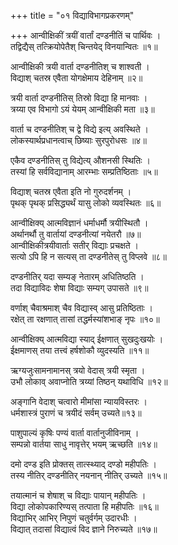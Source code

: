 +++
title = "०१ विद्याविभागप्रकरणम्"

+++
आन्वीक्षिकीं त्रयीं वार्तां दण्डनीतिं च पार्थिवः ।  
तद्विद्यैस् तत्क्रियोपेतैश् चिन्तयेद् विनयान्वितः ॥१॥
  
आन्वीक्षिकी त्रयी वार्ता दण्डनीतिश् च शाश्वती ।  
विद्याश् चतस्र एवैता योगक्षेमाय देहिनाम् ॥२॥
  
त्रयी वार्ता दण्डनीतिस् तिस्रो विद्या हि मानवाः ।  
त्रय्या एव विभागो ऽयं येयम् आन्वीक्षिकी मता ॥३॥
  
वार्ता च दण्डनीतिश् च द्वे विद्ये इत्य् अवस्थिते ।  
लोकस्यार्थप्रधानत्वाच् छिष्याः सुरपुरोधसः ॥४॥
  
एकैव दण्डनीतिस् तु विद्येत्य् औशनसी स्थितिः ।  
तस्यां हि सर्वविद्यानाम् आरम्भाः सम्प्रतिष्ठिताः ॥५॥
  
विद्याश् चतस्र एवैता इति नो गुरुदर्शनम् ।  
पृथक् पृथक् प्रसिद्ध्यर्थं यासु लोको व्यवस्थितः ॥६॥
  
आन्वीक्षिक्य् आत्मविज्ञानं धर्माधर्मौ त्रयीस्थितौ ।  
अर्थानर्थौ तु वार्तायां दण्डनीत्यां नयेतरौ ॥७॥   
आन्वीक्षिकीत्रयीवार्ताः सतीर् विद्याः प्रचक्षते ।  
सत्यो ऽपि हि न सत्यस् ता दण्डनीतेस् तु विप्लवे ॥८॥
  
दण्डनीतिर् यदा सम्यङ् नेतारम् अधितिष्ठति ।  
तदा विद्याविदः शेषा विद्याः सम्यग् उपासते ॥९॥
  
वर्णाश् चैवाश्रमाश् चैव विद्यास्व् आसु प्रतिष्ठिताः ।  
रक्षेत् ता रक्षणात् तासां तद्धर्मस्यांशभाङ् नृपः ॥१०॥
  
आन्वीक्षिक्य् आत्मविद्या स्याद् ईक्षणात् सुखदुःखयोः ।  
ईक्षमाणस् तया तत्त्वं हर्षशोकौ व्युदस्यति ॥११॥
  
ऋग्यजुःसामनामानस् त्रयो वेदास् त्रयी स्मृता ।  
उभौ लोकाव् अवाप्नोति त्रय्यां तिष्ठन् यथाविधि ॥१२॥
  
अङ्गानि वेदाश् चत्वारो मीमांसा न्यायविस्तरः ।  
धर्मशास्त्रं पुराणं च त्रयीदं सर्वम् उच्यते॥१३॥
  
पाशुपाल्यं कृषिः पण्यं वार्ता वार्तानुजीविनाम् ।  
सम्पन्नो वार्तया साधु नावृत्तेर् भयम् ऋच्छति ॥१४॥
  
दमो दण्ड इति प्रोक्तस् तात्स्थ्याद् दण्डो महीपतिः ।  
तस्य नीतिर् दण्डनीतिर् नयनान् नीतिर् उच्यते ॥१५॥
  
तयात्मानं च शेषाश् च विद्याः पायान् महीपतिः ।  
विद्या लोकोपकारिण्यस् तत्पाता हि महीपतिः ॥१६॥   
विद्याभिर् आभिर् निपुणं चतुर्वर्गम् उदारधीः ।  
विद्यात् तदासां विद्यात्वं विद ज्ञाने निरुच्यते ॥१७॥
  